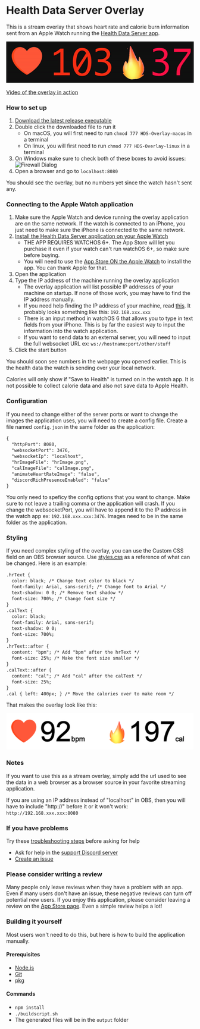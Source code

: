 # Health Data Server Overlay
This is a stream overlay that shows heart rate and calorie burn information sent from an Apple Watch running the [Health Data Server app](https://apps.apple.com/app/apple-store/id1496042074?pt=118722341&ct=GitHub&mt=8).

![Preview Image](https://github.com/Rexios80/Health-Data-Server-Overlay/raw/develop/PreviewImage.gif)

[Video of the overlay in action](https://www.youtube.com/watch?v=CFGlA7JWUFo)

### How to set up
1. [Download the latest release executable](https://github.com/Rexios80/Health-Data-Server-Overlay/releases)
2. Double click the downloaded file to run it
    - On macOS, you will first need to run `chmod 777 HDS-Overlay-macos` in a terminal
    - On linux, you will first need to run `chmod 777 HDS-Overlay-linux` in a terminal
3. On Windows make sure to check both of these boxes to avoid issues:
![Firewall Dialog](https://github.com/Rexios80/Health-Data-Server-Overlay/raw/master/firewall-dialog.png)
4. Open a browser and go to `localhost:8080`

You should see the overlay, but no numbers yet since the watch hasn't sent any.

### Connecting to the Apple Watch application
1. Make sure the Apple Watch and device running the overlay application are on the same network. If the watch is connected to an iPhone, you just need to make sure the iPhone is connected to the same network.
2. [Install the Health Data Server application on your Apple Watch](https://apps.apple.com/us/app/health-data-server/id1496042074)
   - THE APP REQUIRES WATCHOS 6+. The App Store will let you purchase it even if your watch can't run watchOS 6+, so make sure before buying.
   - You will need to use the [App Store ON the Apple Watch](https://support.apple.com/guide/watch/get-more-apps-apd99e3c6a68/watchos) to install the app. You can thank Apple for that.
3. Open the application
4. Type the IP address of the machine running the overlay application
   - The overlay application will list possible IP addresses of your machine on startup. If none of those work, you may have to find the IP address manually.
   - If you need help finding the IP address of your machine, read [this](https://www.tp-link.com/us/support/faq/838/). It probably looks something like this: `192.168.xxx.xxx`
   - There is an input method in watchOS 6 that allows you to type in text fields from your iPhone. This is by far the easiest way to input the information into the watch application.
   - If you want to send data to an external server, you will need to input the full websocket URL ex: `ws://hostname:port/other/stuff`
5. Click the start button

You should soon see numbers in the webpage you opened earlier. This is the health data the watch is sending over your local network.

Calories will only show if "Save to Health" is turned on in the watch app. It is not possible to collect calorie data and also not save data to Apple Health.

### Configuration
If you need to change either of the server ports or want to change the images the application uses, you will need to create a config file. Create a file named `config.json` in the same folder as the application:
```
{
  "httpPort": 8080,
  "websocketPort": 3476,
  "websocketIp": "localhost",
  "hrImageFile": "hrImage.png",
  "calImageFile": "calImage.png",
  "animateHeartRateImage": "false",
  "discordRichPresenceEnabled": "false"
}
```
You only need to speficy the config options that you want to change. Make sure to not leave a trailing comma or the application will crash. If you change the websocketPort, you will have to append it to the IP address in the watch app ex: `192.168.xxx.xxx:3476`. Images need to be in the same folder as the application.

### Styling
If you need complex styling of the overlay, you can use the Custom CSS field on an OBS browser source. Use [styles.css](public/styles.css) as a reference of what can be changed. Here is an example:
```
.hrText {
  color: black; /* Change text color to black */
  font-family: Arial, sans-serif; /* Change font to Arial */
  text-shadow: 0 0; /* Remove text shadow */
  font-size: 700%; /* Change font size */
}
.calText {
  color: black;
  font-family: Arial, sans-serif;
  text-shadow: 0 0;
  font-size: 700%;
}
.hrText::after {
  content: "bpm"; /* Add "bpm" after the hrText */
  font-size: 25%; /* Make the font size smaller */
}
.calText::after {
  content: "cal"; /* Add "cal" after the calText */
  font-size: 25%;
}
.cal { left: 400px; } /* Move the calories over to make room */
```
That makes the overlay look like this:

![CSS Example](https://github.com/Rexios80/Health-Data-Server-Overlay/raw/develop/cssExample.png)

### Notes
If you want to use this as a stream overlay, simply add the url used to see the data in a web browser as a browser source in your favorite streaming application.

If you are using an IP address instead of "localhost" in OBS, then you will have to include "http://" before it or it won't work: `http://192.168.xxx.xxx:8080`

### If you have problems
Try these [troubleshooting steps](https://github.com/Rexios80/Health-Data-Server-Overlay/wiki/Troubleshooting) before asking for help
- Ask for help in the [support Discord server](https://discord.gg/fvmNWn)
- [Create an issue](https://github.com/Rexios80/Health-Data-Server-Overlay/issues/new?assignees=&labels=&template=bug-report.md&title=)

### Please consider writing a review
Many people only leave reviews when they have a problem with an app. Even if many users don't have an issue, these negative reviews can turn off potential new users. If you enjoy this application, please consider leaving a review on the [App Store page](https://apps.apple.com/app/apple-store/id1496042074?pt=118722341&ct=GitHub&mt=8). Even a simple review helps a lot!

### Building it yourself
Most users won't need to do this, but here is how to build the application manually.

#### Prerequisites
   - [Node.js](https://nodejs.org/)
   - [Git](https://git-scm.com/)
   - [pkg](https://github.com/vercel/pkg)

#### Commands
   - `npm install`
   - `./buildscript.sh`
   - The generated files will be in the `output` folder
